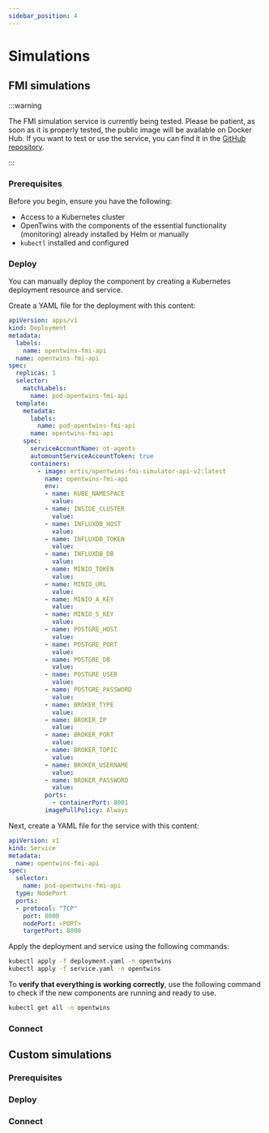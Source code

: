 ```yaml
---
sidebar_position: 4
---
```


# Simulations

## FMI simulations

:::warning

The FMI simulation service is currently being tested. Please be patient, as soon as it is properly tested, the public image will be available on Docker Hub. If you want to test or use the service, you can find it in the [GitHub repository](https://github.com/ertis-research/opentwins-fmi-2.0).

:::

### Prerequisites

Before you begin, ensure you have the following:
- Access to a Kubernetes cluster
- OpenTwins with the components of the essential functionality (monitoring) already installed by Helm or manually
- `kubectl` installed and configured

### Deploy

You can manually deploy the component by creating a Kubernetes deployment resource and service.

Create a YAML file for the deployment with this content:

```yaml title="deployment.yaml"
apiVersion: apps/v1
kind: Deployment
metadata:
  labels:
    name: opentwins-fmi-api
  name: opentwins-fmi-api
spec:
  replicas: 1
  selector:
    matchLabels:
      name: pod-opentwins-fmi-api
  template:
    metadata:
      labels:
        name: pod-opentwins-fmi-api
      name: opentwins-fmi-api
    spec:
      serviceAccountName: ot-agents
      automountServiceAccountToken: true
      containers:
        - image: ertis/opentwins-fmi-simulator-api-v2:latest
          name: opentwins-fmi-api
          env:
          - name: KUBE_NAMESPACE
            value: 
          - name: INSIDE_CLUSTER
            value: 
          - name: INFLUXDB_HOST
            value: 
          - name: INFLUXDB_TOKEN
            value: 
          - name: INFLUXDB_DB
            value: 
          - name: MINIO_TOKEN
            value: 
          - name: MINIO_URL
            value: 
          - name: MINIO_A_KEY
            value: 
          - name: MINIO_S_KEY
            value: 
          - name: POSTGRE_HOST
            value: 
          - name: POSTGRE_PORT
            value: 
          - name: POSTGRE_DB
            value: 
          - name: POSTGRE_USER
            value: 
          - name: POSTGRE_PASSWORD
            value: 
          - name: BROKER_TYPE
            value: 
          - name: BROKER_IP
            value: 
          - name: BROKER_PORT
            value: 
          - name: BROKER_TOPIC
            value: 
          - name: BROKER_USERNAME
            value: 
          - name: BROKER_PASSWORD
            value: 
          ports:
            - containerPort: 8001
          imagePullPolicy: Always
```

Next, create a YAML file for the service with this content:

```yaml title="service.yaml"
apiVersion: v1
kind: Service
metadata:
  name: opentwins-fmi-api
spec:
  selector:
    name: pod-opentwins-fmi-api
  type: NodePort
  ports:
  - protocol: "TCP"
    port: 8000
    nodePort: <PORT>
    targetPort: 8000

```

Apply the deployment and service using the following commands:

```bash
kubectl apply -f deployment.yaml -n opentwins
kubectl apply -f service.yaml -n opentwins
```

To **verify that everything is working correctly**, use the following command to check if the new components are running and ready to use.

```bash
kubectl get all -n opentwins
```

### Connect

## Custom simulations

### Prerequisites

### Deploy

### Connect